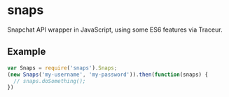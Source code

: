 snaps
=====

Snapchat API wrapper in JavaScript, using some ES6 features via Traceur.

## Example

```javascript
var Snaps = require('snaps').Snaps;
(new Snaps('my-username', 'my-password')).then(function(snaps) {
  // snaps.doSomething();
})
```
